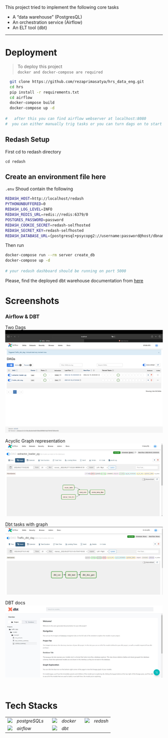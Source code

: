 This project tried to implement the following core tasks
- A “data warehouse” (PostgresQL)
- An orchestration service (Airflow)
- An ELT tool (dbt)
___

# Deployment

> To deploy this project <br>`docker and docker-compose are required`

```bash
  git clone https://github.com/rezaprimasatya/hrs_data_eng.git
  cd hrs
  pip install -r requirements.txt
  cd airflow
  docker-compose build
  docker-compose up -d

#   after this you can find airflow webserver at localhost:8080
#  you can either manually trig tasks or you can turn dags on to start scheduled tasks
```
## Redash Setup

First cd to redash directory 
```
cd redash
```
## Create an environment file here
`.env` Shoud contain the following
```bash
REDASH_HOST=http://localhost/redash
PYTHONUNBUFFERED=0
REDASH_LOG_LEVEL=INFO
REDASH_REDIS_URL=redis://redis:6379/0
POSTGRES_PASSWORD=password
REDASH_COOKIE_SECRET=redash-selfhosted
REDASH_SECRET_KEY=redash-selfhosted
REDASH_DATABASE_URL={postgresql+psycopg2://username:password@host/dbname}
```
Then run 

```bash
docker-compose run --rm server create_db 
docker-compose up -d

# your redash dashboard should be running on port 5000
```

Please, find the deployed dbt warehouse documentation from [here](https://data-engineering-dwh.netlify.app/#!/overview)


# Screenshots
### Airflow & DBT
Two Dags
![App Screenshot](./screenshots/dag.png)

Acyclic Graph representation
![App Screenshot](./screenshots/Directed%20Asyclic%20Graph.jpg)

Dbt tasks with graph
![App Screenshot](./screenshots/dbt-dags.jpg)

DBT docs
![App Screenshot](./screenshots/docs.jpg)


<br>

# Tech Stacks
|       |  | | | | | | |
| ----------- | ----------- | -------- | ---------| -----------| -------| -----------| -------|
| <img height="80" src="https://user-images.githubusercontent.com/25181517/117208740-bfb78400-adf5-11eb-97bb-09072b6bedfc.png">   |*postgreSQLs*| | <img height="80" src="https://www.docker.com/wp-content/uploads/2022/03/vertical-logo-monochromatic.png">   |*docker*| | <img height="80" src="https://avatars.githubusercontent.com/u/10746780?s=280&v=4">   |*redash*|
| <img height="80" src="https://static-00.iconduck.com/assets.00/airflow-icon-512x512-tpr318yf.png">   |*airflow*| | <img height="80" src="https://seeklogo.com/images/D/dbt-logo-500AB0BAA7-seeklogo.com.png">   |*dbt*|

<br>
<br>
